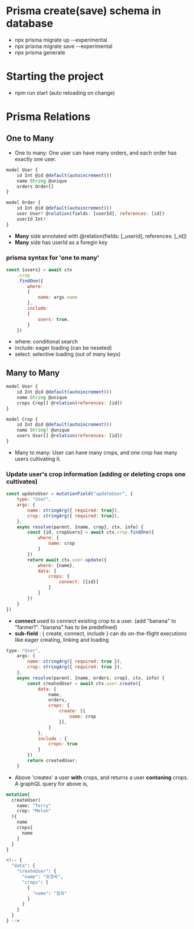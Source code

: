 # Prisma create(save) schema in database
- npx prisma migrate up --experimental
- npx prisma migrate save --experimental
- npx prisma generate

# Starting the project
- npm run start (auto reloading on change)

# Prisma Relations
## One to Many
- One to many: One user can have many orders, and each order has exactly one user.

```javascript
model User {
    id Int @id @default(autoincrement())
    name String @unique
    orders Order[]
}

model Order {
    id Int @id @default(autoincrement())
    user User? @relation(fields: [userId], references: [id])
    userId Int?
}
```
- **Many** side annotated with @relation(fields: [_userid], references: [_id])
- **Many** side has userId as a foregin key

### prisma syntax for 'one to many'
```javascript
const {users} = await ctx
    .crop
    .findOne({
        where: 
        {
            name: args.name
        },
        include: 
        {
            users: true,
        }
    })
```
- where: conditional search
- include: eager loading (can be neseted)
- select: selective loading (out of many keys)

## Many to Many
```javascript
model User {
    id Int @id @default(autoincrement())
    name String @unique
    crops Crop[] @relation(references: [id])
}

model Crop {
    id Int @id @default(autoincrement())
    name String? @unique
    users User[] @relation(references: [id])
}
```
- Many to many: User can have many crops, and one crop has many users cultivating it.
### Update user's crop information (adding or deleting crops one cultivates)

```javascript
const updateUser = mutationField("updateUser", {
    type: "User",
    args: {
        name: stringArg({ required: true}),
        crop: stringArg({ required: true}),
    },
    async resolve(parent, {name, crop}, ctx, info) {       
        const {id, cropUsers} = await ctx.crop.findOne({
            where: {
                name: crop
            }
        })
        return await ctx.user.update({
            where: {name},
            data: {
                crops: {
                    connect: [{id}]
                }
            }
        })
    }
})
```
- **connect** used to connect existing crop to a user. (add "banana" to "farmer1". "banana" has to be predefined)
- **sub-field** : { create, connect, include } can do on-the-flight executions like eager creating, linking and loading

```javascript
type: "User",
    args: {
        name: stringArg({ required: true }),
        crop: stringArg({ required: true }),
    },
    async resolve(parent, {name, orders, crop}, ctx, info) {
        const createdUser = await ctx.user.create({
            data: {
                name,
                orders, 
                crops: {
                    create: [{
                        name: crop
                    }],
                }
            },
            include : {
                crops: true
            }
        })
        return createdUser;
    }
```
- Above 'creates' a user **with** crops, and returns a user **contaning** crops. A graphQL query for above is,

```graphQL
mutation{
  createUser(
    name: "Terry"
    crop: "Melon"
  ){
    name
    crops{
      name
    }
  }
}

<!-- {
  "data": {
    "createUser": {
      "name": "유경숙",
      "crops": [
        {
          "name": "참외"
        }
      ]
    }
  }
} -->
```



